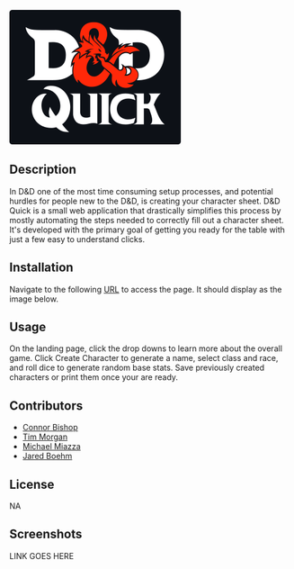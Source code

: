 ![logo](assets/img/logo_dark.png)

## Description

In D&D one of the most time consuming setup processes, and potential hurdles for people new to the D&D, is creating your character sheet. 
D&D Quick is a small web application that drastically simplifies this process by mostly automating the steps needed to correctly fill out a character sheet. 
It's developed with the primary goal of getting you ready for the table with just a few easy to understand clicks.

## Installation

Navigate to the following [URL](https://jaredboehm.github.io/dnd-quick/) to access the page. It should display as the image below.

## Usage

On the landing page, click the drop downs to learn more about the overall game. Click Create Character to generate a name, select class and race, and roll dice to generate random base stats. Save previously created characters or print them once your are ready.

## Contributors
- [Connor Bishop](https://github.com/crypticsurfer)
- [Tim Morgan](https://github.com/tmorgan-dev)
- [Michael Miazza](https://github.com/FullStackCodingEngineer)
- [Jared Boehm](https://github.com/JaredBoehm)

## License

NA

## Screenshots

LINK GOES HERE


